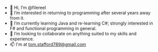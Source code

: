 - 👋 Hi, I’m @filereel
- 👀 I’m interested in returning to programming after several years away from it.
- 🌱 I’m currently learning Java and re-learning C#; strongly interested in F# and functional programming in general.
- 💞️ I’m looking to collaborate on anything suited to my skills and experience.
- 📫 I'm at tom.stafford789@gmail.com

<!---
filereel/filereel is a ✨ special ✨ repository because its `README.md` (this file) appears on your GitHub profile.
You can click the Preview link to take a look at your changes.
--->
